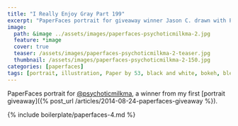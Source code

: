 ```yaml
---
title: "I Really Enjoy Gray Part 199"
excerpt: "PaperFaces portrait for giveaway winner Jason C. drawn with Paper by 53 on an iPad."
image: 
  path: &image ../assets/images/paperfaces-psychoticmilkma-2.jpg 
  feature: *image
  cover: true
  teaser: /assets/images/paperfaces-psychoticmilkma-2-teaser.jpg
  thumbnail: /assets/images/paperfaces-psychoticmilkma-2-150.jpg
categories: [paperfaces]
tags: [portrait, illustration, Paper by 53, black and white, bokeh, blend]
---
```


PaperFaces portrait for [@psychoticmilkma](https://twitter.com/psychoticmilkma), a winner from my first [portrait giveaway]({% post_url /articles/2014-08-24-paperfaces-giveaway %}).

{% include boilerplate/paperfaces-4.md %}
